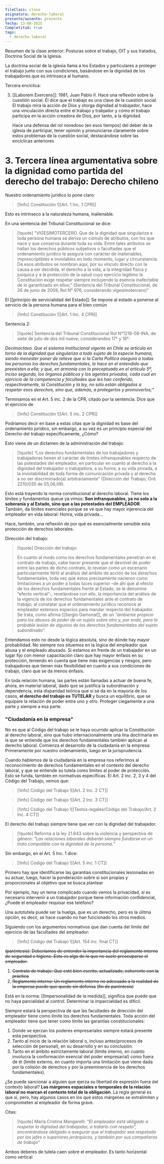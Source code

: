```yaml
---
fileClass: clase
asignatura: derecho-laboral
presente/ausente: presente
fecha: 13-08-2025
Completitud: true
tags:
  - derecho-laboral
---
```

Resumen de la clase anterior: Posturas sobre el trabajo, OIT y sus tratados, Doctrina Social de la Iglesia.

La doctrina social de la iglesia llama a los Estados y particulares a proteger el trabajo junto con sus condiciones, basándose en la dignidad de los trabajadores que es intrínseca al humano. 

Tercera encíclica:

3. [[Laborem Exercens]]: 1981, Juan Pablo II. Hace una reflexión sobre la cuestión social. Él dice que el trabajo es una clave de la cuestión social. El trabajo mira la acción de Dios y otorga dignidad al trabajador, hace una vinculación directa entre el trabajo y trabjador y cómo el trabajo participa en la acción creadora de Dios, por tanto, a la dignidad.
   
   Hace una defensa del rol novedoso (en esos tiempos) del deber de la iglesia de participar, tener opinión y pronunciarse claramente sobre estos problemas de la cuestión social, destacándose sobre las encíclicas anteriores

# 3. Tercera línea argumentativa sobre la dignidad como partida del derecho del trabajo: Derecho chileno

Nuestro ordenamiento jurídico lo pone claro: 

>[!info] Constitución ![[Art. 1 Inc. 1 CPR]]

Esto es intrínseco a la naturaleza humana, inalienable.

En una sentencia del Tribunal Constitucional se dice: 

>[!quote] "VIGESIMOTERCERO. Que de la dignidad que singulariza a toda persona humana se deriva un cúmulo de atributos, con los que nace y que conserva durante toda su vida. Entre tales atributos se hallan los derechos públicos subjetivos o facultades que el ordenamiento jurídico le asegura con carácter de inalienables, imprescriptibles e inviolables en todo momento, lugar y circunstancia. De esos atributos se nombran aquí, por su vínculo directo con la causa a ser decidida, el derecho a la vida, a la integridad física y psíquica y a la protección de la salud cuyo ejercicio legítimo la Constitución exige respetar siempre incluyendo la esencia inafectable de lo garantizado en ellos;” 
>(Sentencia del Tribunal Constitucional, de 26 de junio de 2008, Rol N° 976, considerando vigesimotercero)"



El [[principio de servicialidad del Estado]]: Se impone al estado a ponerse al servicio de la persona humana para el bien común

>[!info] Constitución ![[Art. 1 Inc. 4 CPR]]

Sentencia 2:

>[!quote] Sentencia del Tribunal Constitucional Rol N°1218-08-INA, de siete de julio de dos mil nueve, considerandos 17° y 18°:
>
*Decimoctavo. Que el sistema institucional vigente en Chile se articula en torno de la dignidad que singulariza a todo sujeto de la especie humana, siendo menester poner de relieve que si la Carta Política asegura a todas las personas los derechos fundamentales, lo hace en el entendido que preexisten a ella; y que, en armonía con lo preceptuado en el artículo 5º, inciso segundo, los órganos públicos y los agentes privados, cada cual en ejercicio de la competencia y facultades que les han conferido, respectivamente, la Constitución y la ley, no sólo están obligados a respetar esos derechos, sino que, además, a protegerlos y promoverlos;”*



Terminamos en el Art. 5 inc. 2 de la CPR, citado por la sentencia. Dice que el ejercicio de 

>[!info] Constitución ![[Art. 5 inc. 2 CPR]]

Podríamos decir en base a estas citas que la dignidad es base del ordenamiento jurídico, sin embargo, a su vez es un principio especial del Derecho del trabajo específicamente, ¿Cómo?

Esto viene de un dictamen de la administración del trabajo:

>[!quote] “Los derechos fundamentales de los trabajadores y trabajadoras tienen el carácter de límites infranqueables respecto de las potestades del empleador, en particular en cuanto al derecho a la dignidad del trabajador o trabajadora, a su honra, a su vida privada, a la inviolabilidad de toda forma de comunicación privada y al derecho a no ser discriminado(a) arbitrariamente” 
>(Dirección del Trabajo, Ord. 2210/035 de 05,06,09).

Esto está trayendo la norma constitucional al derecho laboral. Tiene los límites y fundamentos queue ya vimos: **Son infranqueables, ya no solo a la soberanía y al Estado, sino que a las potestades del EMPLEADOR**. También, da límites esenciales porque se ve que hay mayor injerencia del empleador en vida laboral: Honra, vida privada...

Hace, también, una reflexión de por qué es esencialmente sensible esta protección de derechos laborales.

Dirección del trabajo:

>[!quote] Dirección del trabajo:
>
>En cuanto al modo como los derechos fundamentales penetran en el contrato de trabajo, cabe hacer presente que el desnivel de poder entre las partes de dicho contrato, lo revelan como un escenario particularmente fértil al análisis del ámbito de acción de los derechos fundamentales, toda vez que éstos precisamente nacieron como limitaciones a un poder a todas luces superior –de ahí que al efecto de los derechos fundamentales frente al Estado, se le denomine “efecto vertical”-, revelándose con ello, la importancia del análisis de la vigencia de los derechos fundamentales ante el contrato de trabajo, al constatar que el ordenamiento jurídico reconoce al empleador extensos espacios para mandar respecto del trabajador. Se trata, como afirma [[Sergio Gamonal]], de un *“ambiente propicio para los abusos de poder de un sujeto sobre otro y, por ende, para la probable lesión de algunos de los derechos fundamentales del sujeto subordinado”.*

Entendamos esto no desde la lógica absoluta, sino de dónde hay mayor probabilidad. No siempre nos situemos en la lógica del empleador que abusa y el empleado abusado. Si estamos en frente de un trabajador en un lugar fijo con menor capacitación claro que hay mayor énfasis en su protección, teniendo en cuenta que tiene más exigencias y riesgos, pero trabajadores que tienen máx flexibilidad en cuanto a sus condiciones de trabajo, claro que se da menos énfasis.

En toda relación humana, las partes están llamadas a actuar de buena fe, ahora, en material laboral, dado que se justifica la subordinación y dependencia, esta disparidad teórica que sí se da en la mayoría de los casos, **el derecho del trabajo es TUTELAR** y busca un equilibrio, que se equipare la relación de poder entre uno y otro. Proteger ciegamente a una parte y siempre a esa parte.

### "Ciudadanía en la empresa"
No es que al Código del trabajo se le haya ocurrido aplicar la Constitución al derecho laboral, sino que hubo internacionalmente una lina doctrinaria en la que se entiende que los derechos fundamentales también aplican al derecho laboral. Comienza el desarrollo de la ciudadanía en la empresa: Primeramente por nuestro ordenamiento, luego en la jurisprudencia.

Cuando hablemos de la ciudadanía en la empresa nos referimos al reconocimiento de derechos fundamentales en el contexto del derecho laboral, y que se entiende su tutela como límites al poder de protección. Esto se funda, también en normativas específicas. El Art. 2 inc. 2, 3 y 4 del Código del Trabajo, vemos que:

>[!info] Código del Trabajo ![[Art. 2 Inc. 2 CT]]

>[!info] Código del Trabajo ![[Art. 2 Inc. 3 CT]]

>[!info] Código del Trabajo ![[Textos-legales/Código del Trabajo/Art. 2 Inc. 4 CT]]

El derecho del trabajo siempre tiene que ver con la dignidad del trabajador.

>[!quote] Reforma a la ley 21.643 sobre la violencia y perspectiva de género:
>*"Las relaciones laborales deberán siempre fundarse en un trato compatible con la dignidad de la persona.”*

Sin embargo, en el Art. 5 Inc. 1 dice:

>[!info] Código del Trabajo ![[Art. 5 inc. 1 CT]]

Primero hay que identificarse las garantías constitucionales lesionadas en su actuar, luego, hacer la ponderación sobre si son propias y proporcionales al objetivo que se busca plantear

Por ejemplo, hay un tema complicado cuando vemos la privacidad, si es necesario intervenir a un trabajador porque tiene información confidencial, ¿Puede el empleador requisar ese teléfono? 

Una autotutela puede ser la huelga, que es un derecho, pero es la úlitma opción, es decir, se hace cuando no han funcionado los otros medios. 

Siguiendo con los argumentos normativos que dan cuenta del límite del ejercicio de las facultades del empleador:

>[!info] Código del Trabajo ![[Art. 154 inc. final CT]]

~~(paréntesis):~~
~~Deberíamos de entender la importancia del reglamento interno de seguridad e higiene. Esto es algo de lo que no suele preocuparse el empleador.~~ 

1. ~~Contrato de trabajo: Que esté bien escrito, actualizado, coherente con la práctica~~
2. ~~Reglamento interno: Un reglamento interno no adecuado a la realidad de la empresa puede que quede sin defensa~~
~~(fin de paréntesis)~~


Está en la norma: [[Impersonalidad de la medida]], significa que puede que no haya parcialidad al control. Determinar la imparcialidad es difícil.

Siempre estará la perspectiva de que las facultades de dirección del empleador tiene como límite los derechos fundamentales. Toda acción del empleador tiene que tener como límite las garantías constitucionales:

1. Donde se ejerzan los poderes empresariales siempre estará presente esta perspectiva.
2. Tanto al inicio de la relación laboral o, incluso antes(procesos de selección de personal), en su desarrollo y en su conclusión.
3. Tanto en el ámbito estrictamente laboral (límite interno, en cuanto involucra la conformación esencial del poder empresarial) como fuera de él (límite externo, en cuanto importa una limitación que viene dada por la colisión de derechos y por la preeminencia de los derechos fundamentales).

¿Se puede sancionar a alguien que ejerza su libertad de expresión fuera del contexto laboral? **Los márgenes espaciales o temporales de la relación laboral no marcan el contexto total de la obligación**. La regla general es que sí, pero, hay algunos casos en los que estos márgenes se extralimiten y comprometen al empleador de forma grave.

Citas:

>[!quote]  María Cristina Mangarelli: 
>*“El empleador está obligado a respetar la dignidad del trabajador, a tratarlo con respeto”, encontrándose obligado a asegurar que el trabajador sea respetado por los jefes o superiores jerárquicos, y también por sus compañeros de trabajo"*

Ambos deberes de tutela caen sobre el empleador. Es tanto horizontal como vertical





